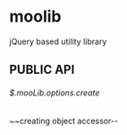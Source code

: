 # moolib
jQuery based utility library

## PUBLIC API

###### $.mooLib.options.create

~~creating object accessor--



